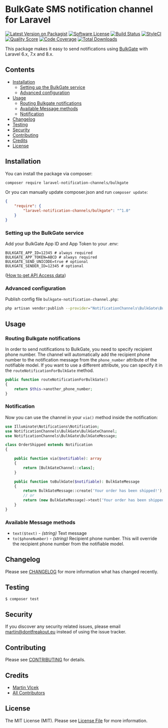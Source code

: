 
# BulkGate SMS notification channel for Laravel

[![Latest Version on Packagist](https://img.shields.io/packagist/v/laravel-notification-channels/bulkgate.svg?style=flat-square)](https://packagist.org/packages/laravel-notification-channels/bulkgate)
[![Software License](https://img.shields.io/badge/license-MIT-brightgreen.svg?style=flat-square)](LICENSE.md)
[![Build Status](https://img.shields.io/travis/laravel-notification-channels/bulkgate/master.svg?style=flat-square)](https://travis-ci.org/laravel-notification-channels/bulkgate)
[![StyleCI](https://styleci.io/repos/431969862/shield)](https://styleci.io/repos/431969862)
[![Quality Score](https://img.shields.io/scrutinizer/g/laravel-notification-channels/bulkgate.svg?style=flat-square)](https://scrutinizer-ci.com/g/laravel-notification-channels/bulkgate)
[![Code Coverage](https://img.shields.io/scrutinizer/coverage/g/laravel-notification-channels/bulkgate/master.svg?style=flat-square)](https://scrutinizer-ci.com/g/laravel-notification-channels/bulkgate/?branch=master)
[![Total Downloads](https://img.shields.io/packagist/dt/laravel-notification-channels/bulkgate.svg?style=flat-square)](https://packagist.org/packages/laravel-notification-channels/bulkgate)

This package makes it easy to send notifications using [BulkGate](https://bulkgate.com) with Laravel 6.x, 7.x and 8.x.

## Contents

- [Installation](#installation)
    - [Setting up the BulkGate service](#setting-up-the-BulkGate-service)
    - [Advanced configuration](#advanced-configuration)
- [Usage](#usage)
    - [Routing Bulkgate notifications](#routing-bulkgate-notifications)
    - [Available Message methods](#available-message-methods)
    - [Notification](#notification)
- [Changelog](#changelog)
- [Testing](#testing)
- [Security](#security)
- [Contributing](#contributing)
- [Credits](#credits)
- [License](#license)


## Installation
You can install the package via composer:

``` bash
composer require laravel-notification-channels/bulkgate
```

Or you can manually update composer.json and run `composer update`:
```json
{
    "require": {
        "laravel-notification-channels/bulkgate": "^1.0"
    } 
}
```

### Setting up the BulkGate service

Add your BulkGate App ID and App Token to your .env:

```
BULKGATE_APP_ID=12345 # always required
BULKGATE_APP_TOKEN=ABCD # always required
BULKGATE_SEND_UNICODE=true # optional
BULKGATE_SENDER_ID=12345 # optional
```

([How to get API Access data](https://help.bulkgate.com/docs/en/api-administration.html#how-do-i-get-api-access-data))

### Advanced configuration

Publish config file `bulkgate-notification-channel.php`:
``` bash
php artisan vendor:publish --provider="NotificationChannels\BulkGate\BulkGateServiceProvider"
```

## Usage

### Routing Bulkgate notifications
In order to send notifications to BulkGate, you need to specify recipient phone number.
The channel will automatically add the recipient phone number to the notification message from the `phone_number`
attribute of the notifiable model. If you want to use a different attribute, you can specify it in the `routeNotificationForBulkGate` method.

```php
public function routeNotificationForBulkGate()
{
    return $this->another_phone_number;
}
```
### Notification

Now you can use the channel in your `via()` method inside the notification:
``` php
use Illuminate\Notifications\Notification;
use NotificationChannels\BulkGate\BulkGateChannel;
use NotificationChannels\BulkGate\BulkGateMessage;

class OrderShipped extends Notification
{

    public function via($notifiable): array
    {
        return [BulkGateChannel::class];
    }

    public function toBulkGate($notifiable): BulkGateMessage
    {
        return BulkGateMessage::create('Your order has been shipped!');
        // or
        return (new BulkGateMessage)->text('Your order has been shipped!');
    }
}
```

### Available Message methods

 * `text($text)` - _(string)_ Text message
 * `to($phoneNumber)` - _(string)_ Recipient phone number. This will override the recipient phone number from the notifiable model.

## Changelog

Please see [CHANGELOG](CHANGELOG.md) for more information what has changed recently.

## Testing

``` bash
$ composer test
```

## Security

If you discover any security related issues, please email martin@dontfreakout.eu instead of using the issue tracker.

## Contributing

Please see [CONTRIBUTING](CONTRIBUTING.md) for details.

## Credits

- [Martin Vlcek](https://github.com/dontfreakout)
- [All Contributors](../../contributors)

## License

The MIT License (MIT). Please see [License File](LICENSE.md) for more information.
